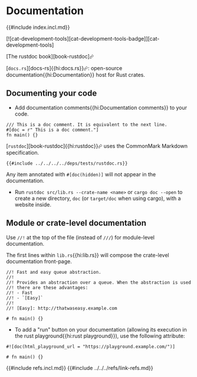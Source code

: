 # Documentation

{{#include index.incl.md}}

[![cat-development-tools][cat-development-tools-badge]][cat-development-tools]

[The rustdoc book][book-rustdoc]⮳

[`docs.rs`][docs-rs]{{hi:docs.rs}}⮳: open-source documentation{{hi:Documentation}} host for Rust crates.

## Documenting your code

- Add documentation comments{{hi:Documentation comments}} to your code.

```rust,editable
/// This is a doc comment. It is equivalent to the next line.
#[doc = r" This is a doc comment."]
fn main() {}
```

[`rustdoc`][book-rustdoc]{{hi:rustdoc}}⮳ uses the CommonMark Markdown specification.

```rust,editable,mdbook-runnable
{{#include ../../../../deps/tests/rustdoc.rs}}
```

Any item annotated with `#[doc(hidden)]` will not appear in the documentation.

- Run `rustdoc src/lib.rs --crate-name <name>` or `cargo doc --open` to create a new directory, `doc` (or `target/doc` when using cargo), with a website inside.

## Module or crate-level documentation

Use `//!` at the top of the file (instead of `///`) for module-level documentation.

The first lines within `lib.rs`{{hi:lib.rs}} will compose the crate-level documentation front-page.

```rust,editable
//! Fast and easy queue abstraction.
//!
//! Provides an abstraction over a queue. When the abstraction is used
//! there are these advantages:
//! - Fast
//! - `[Easy]`
//!
//! [Easy]: http://thatwaseasy.example.com

# fn main() {}
```

- To add a "run" button on your documentation (allowing its execution in the rust playground{{hi:rust playground}}), use the following attribute:

```rust,editable
#![doc(html_playground_url = "https://playground.example.com/")]

# fn main() {}
```

{{#include refs.incl.md}}
{{#include ../../../refs/link-refs.md}}
